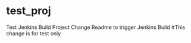 # test_proj
Test Jenkins Build Project
Change Readme to trigger Jenkins Build
#This change is for test only
